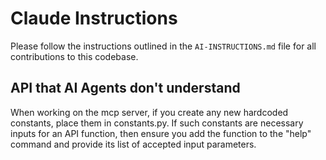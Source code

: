 # Claude Instructions

Please follow the instructions outlined in the `AI-INSTRUCTIONS.md` file for all contributions to this codebase.

## API that AI Agents don't understand

When working on the mcp server, if you create any new hardcoded constants, place them in constants.py. If such constants are necessary inputs for an API function, then ensure you add the function to the "help" command and provide its list of accepted input parameters.

